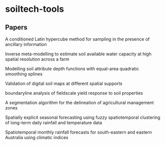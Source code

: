 # soiltech-tools

## Papers

A conditioned Latin hypercube method for sampling in the presence of ancillary information

Inverse meta-modelling to estimate soil available water capacity at high spatial resolution across a farm

Modelling soil attribute depth functions with equal-area quadratic smoothing splines 

Validation of digital soil maps at different spatial supports

boundaryline analysis of fieldscale yield response to soil properties

A segmentation algorithm for the delineation of agricultural management zones

Spatially explicit seasonal forecasting using fuzzy spatiotemporal clustering of long-term daily rainfall and temperature data

Spatiotemporal monthly rainfall forecasts for south-eastern and eastern Australia using climatic indices
